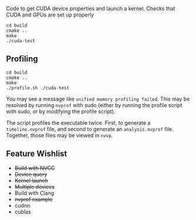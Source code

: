 Code to get CUDA device properties and launch a kernel.
Checks that CUDA and GPUs are set up properly

    cd build
    cmake ..
    make
    ./cuda-test

## Profiling

    cd build
    cmake ..
    make
    ./profile.sh ./cuda-test

You may see a message like `unified memory profiling failed`. This may be
resolved by running `nvprof` with sudo (either by running the profile script
with sudo, or by modifying the profile script).

The script profiles the executable twice. First, to generate a `timeline.nvprof`
file, and second to generate an `analysis.nvprof` file. Together, those files
may be viewed in `nvvp`.

## Feature Wishlist

* ~~Build with NVCC~~
* ~~Device query~~
* ~~Kernel launch~~
* ~~Multiple devices~~
* Build with Clang
* ~~nvprof example~~
* cudnn
* cublas 
